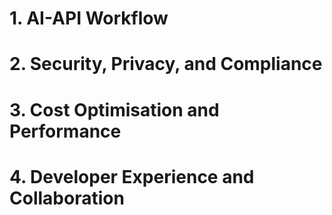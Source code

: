 
# 1. AI-API Workflow 

# 2. Security, Privacy, and Compliance

# 3. Cost Optimisation and Performance

# 4. Developer Experience and Collaboration